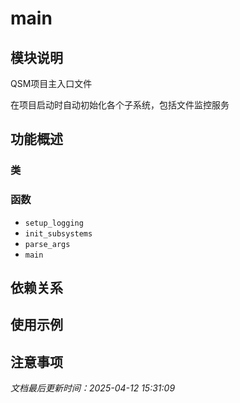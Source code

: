 # main

## 模块说明
QSM项目主入口文件

在项目启动时自动初始化各个子系统，包括文件监控服务

## 功能概述

### 类


### 函数

- `setup_logging`
- `init_subsystems`
- `parse_args`
- `main`

## 依赖关系

## 使用示例

## 注意事项

*文档最后更新时间：2025-04-12 15:31:09*